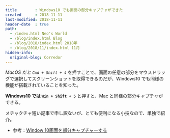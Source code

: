 ```yaml
---
title        : Windows10 でも画面の部分キャプチャができた
created      : 2018-11-11
last-modified: 2018-11-11
header-date  : true
path:
  - /index.html Neo's World
  - /blog/index.html Blog
  - /blog/2018/index.html 2018年
  - /blog/2018/11/index.html 11月
hidden-info:
  original-blog: Corredor
---
```


_MacOS だと `Cmd + Shift + 4`_ を押すことで、画面の任意の部分をマウスドラッグで選択してスクリーンショットを取得できるのだが、Windows10 でも同様の機能が搭載されていることを知った。

**Windows10 では `Win + Shift + 5`** と押すと、Mac と同様の部分キャプチャができる。

メチャクチャ短い記事で申し訳ないが、とても便利になる小技なので、単独で紹介。

- 参考：[Window 10画面を部分キャプチャーする](https://qiita.com/yamuuuuuun/items/54468a5cdd6771bae5c4)
